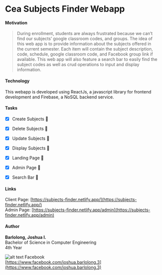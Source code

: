# Cea Subjects Finder Webapp

#### Motivation

> During enrollment, students are always frustrated because we can’t find our subjects’ google classroom codes, and groups. The idea of this web app is to provide information about the subjects offered in the current semester. Each item will contain the subject description, code, schedule, google classroom code, and Facebook group link if available. This web app will also feature a search bar to easily find the subject codes as well as crud operations to input and display information.


#### Technology

This webapp is developed using ReactJs, a javascript library for frontend development and Firebase, a NoSQL backend service.


#### Tasks

- [x] Create Subjects :100:
- [x] Delete Subjects :100:
- [x] Update Subjects :100:
- [x] Display Subjects :100:
- [x] Landing Page :100:
- [x] Admin Page :100:
- [x] Search Bar :100:


#### Links <br>
Client Page: [https://subjects-finder.netlify.app/](https://subjects-finder.netlify.app/) <br>
Admin Page: [https://subjects-finder.netlify.app/admin](https://subjects-finder.netlify.app/admin) <br>


#### Author <br>
**Barlolong, Joshua I.** <br>
Bachelor of Science in Computer Engineering <br>
4th Year

![alt text][2.2] Facebook <br>
[https://www.facebook.com/joshua.barlolong.3](https://www.facebook.com/joshua.barlolong.3)

[2.2]: http://i.imgur.com/fep1WsG.png (facebook icon without padding)

